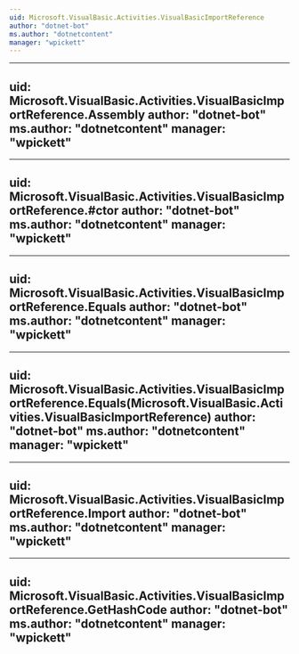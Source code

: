 ```yaml
---
uid: Microsoft.VisualBasic.Activities.VisualBasicImportReference
author: "dotnet-bot"
ms.author: "dotnetcontent"
manager: "wpickett"
---
```


---
uid: Microsoft.VisualBasic.Activities.VisualBasicImportReference.Assembly
author: "dotnet-bot"
ms.author: "dotnetcontent"
manager: "wpickett"
---

---
uid: Microsoft.VisualBasic.Activities.VisualBasicImportReference.#ctor
author: "dotnet-bot"
ms.author: "dotnetcontent"
manager: "wpickett"
---

---
uid: Microsoft.VisualBasic.Activities.VisualBasicImportReference.Equals
author: "dotnet-bot"
ms.author: "dotnetcontent"
manager: "wpickett"
---

---
uid: Microsoft.VisualBasic.Activities.VisualBasicImportReference.Equals(Microsoft.VisualBasic.Activities.VisualBasicImportReference)
author: "dotnet-bot"
ms.author: "dotnetcontent"
manager: "wpickett"
---

---
uid: Microsoft.VisualBasic.Activities.VisualBasicImportReference.Import
author: "dotnet-bot"
ms.author: "dotnetcontent"
manager: "wpickett"
---

---
uid: Microsoft.VisualBasic.Activities.VisualBasicImportReference.GetHashCode
author: "dotnet-bot"
ms.author: "dotnetcontent"
manager: "wpickett"
---
